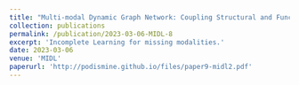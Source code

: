```yaml
---
title: "Multi-modal Dynamic Graph Network: Coupling Structural and Functional Connectome for Disease Diagnosis and Classification"
collection: publications
permalink: /publication/2023-03-06-MIDL-8
excerpt: 'Incomplete Learning for missing modalities.'
date: 2023-03-06
venue: 'MIDL'
paperurl: 'http://podismine.github.io/files/paper9-midl2.pdf'
---
```


